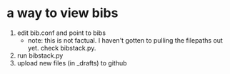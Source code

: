 # a way to view bibs

1. edit bib.conf and point to bibs
   - note: this is not factual. I haven't gotten to pulling the filepaths out yet. check bibstack.py. 
2. run bibstack.py 
3. upload new files (in _drafts) to github

